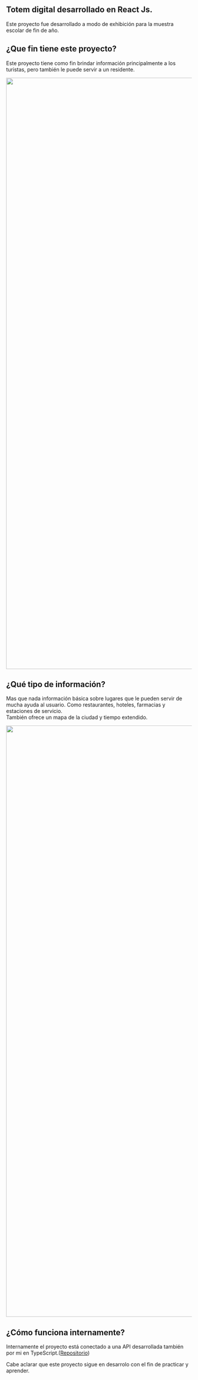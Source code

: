 <h2>Totem digital desarrollado en React Js.</h2>
<p>Este proyecto fue desarrollado a modo de exhibición para la muestra escolar de fin de año.</p>
<h2>¿Que fin tiene este proyecto?</h2>
<p>Este proyecto tiene como fin brindar información principalmente a los turistas, pero también le puede servir a un
    residente.</p>
<img src="https://cdn.discordapp.com/attachments/843000775550042126/939225052199653406/unknown.png" width="1600px">
<h2>¿Qué tipo de información?</h2>
<p>Mas que nada información básica sobre lugares que le pueden servir de mucha ayuda al usuario. Como restaurantes,
    hoteles, farmacias y estaciones de servicio.<br />
    También ofrece un mapa de la ciudad y tiempo extendido.
</p>
<img src="https://cdn.discordapp.com/attachments/843000775550042126/939224846611648562/unknown.png" width="1600px">
<h2>¿Cómo funciona internamente?</h2>
<p>Internamente el proyecto está conectado a una API desarrollada también por mi en TypeScript.(<a href="https://google.com.ar">Repositorio</a>)</p>
<p>Cabe aclarar que este proyecto sigue en desarrolo con el fin de practicar y aprender.</p>